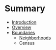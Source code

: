 # Summary

* [Introduction](README.md)
* [Overview](chapter1.md)
* [Boundaries](boundaries/intro.md)
   * [Neighborhoods](boundaries/neighborhoods.md)
   * Census

